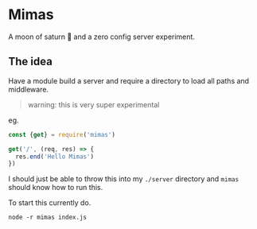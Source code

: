 # Mimas

A moon of saturn 🌚 and a zero config server experiment.

## The idea

Have a module build a server and require a directory to load all paths and middleware.

> warning: this is very super experimental

eg.
```javascript
const {get} = require('mimas')

get('/', (req, res) => {
  res.end('Hello Mimas')
})
```

I should just be able to throw this into my `./server` directory and `mimas` should know how to run this.

To start this currently do.

```shell
node -r mimas index.js
```
